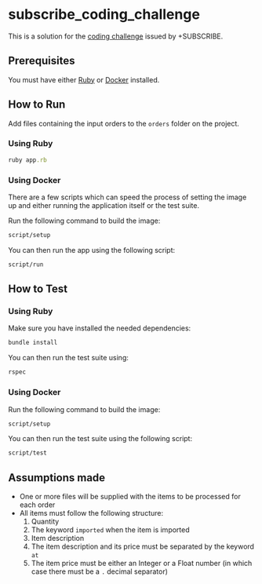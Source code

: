 # subscribe_coding_challenge

This is a solution for the [coding challenge](challenge.md) issued by +SUBSCRIBE.

## Prerequisites

You must have either [Ruby](https://www.ruby-lang.org/en/) or [Docker](https://www.docker.com/) installed.

## How to Run

Add files containing the input orders to the `orders` folder on the project.

### Using Ruby
```ruby
ruby app.rb
```

### Using Docker

There are a few scripts which can speed the process of setting the image up and either running the application itself or the test suite.

Run the following command to build the image:
```bash
script/setup
```

You can then run the app using the following script:
```bash
script/run
```

## How to Test

### Using Ruby

Make sure you have installed the needed dependencies:
```bash
bundle install
```

You can then run the test suite using:
```bash
rspec
```

### Using Docker

Run the following command to build the image:
```bash
script/setup
```

You can then run the test suite using the following script:
```bash
script/test
```

## Assumptions made
- One or more files will be supplied with the items to be processed for each order
- All items must follow the following structure:
  1) Quantity
  2) The keyword `imported` when the item is imported
  3) Item description
  4) The item description and its price must be separated by the keyword `at`
  5) The item price must be either an Integer or a Float number (in which case there must be a `.` decimal separator)
